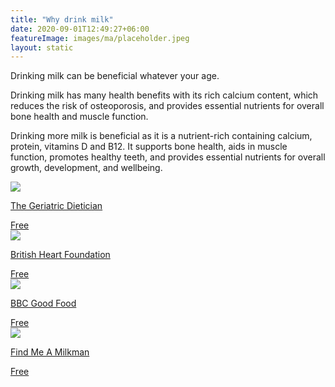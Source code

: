 ```yaml
---
title: "Why drink milk"
date: 2020-09-01T12:49:27+06:00
featureImage: images/ma/placeholder.jpeg
layout: static
---
```


Drinking milk can be beneficial whatever your age.

Drinking milk has many health benefits with its rich calcium content, which reduces the risk of osteoporosis, and provides essential nutrients for overall bone health and muscle function.

Drinking more milk is beneficial as it is a nutrient-rich containing calcium, protein, vitamins D and B12. It supports bone health, aids in muscle function, promotes healthy teeth, and provides essential nutrients for overall growth, development, and wellbeing.

<a class="ma-link" href="https://thegeriatricdietitian.com/milk-for-the-elderly/"><div class="ma-card ma-card-Health"><div class="ma-icon"><img src ="/images/icon-check.png"/></div><div class="ma-name"><p>The Geriatric Dietician</p></div><div class="ma-paid-text"><span>Free</span></div></div></a><a class="ma-link" href="https://www.bhf.org.uk/informationsupport/heart-matters-magazine/nutrition/full-fat-dairy"><div class="ma-card ma-card-Health"><div class="ma-icon"><img src ="/images/icon-check.png"/></div><div class="ma-name"><p>British Heart Foundation</p></div><div class="ma-paid-text"><span>Free</span></div></div></a><a class="ma-link" href="https://www.bbcgoodfood.com/howto/guide/which-milk-right-you"><div class="ma-card ma-card-Health"><div class="ma-icon"><img src ="/images/icon-check.png"/></div><div class="ma-name"><p>BBC Good Food</p></div><div class="ma-paid-text"><span>Free</span></div></div></a><a class="ma-link" href="https://findmeamilkman.net/"><div class="ma-card ma-card-Health"><div class="ma-icon"><img src ="/images/icon-check.png"/></div><div class="ma-name"><p>Find Me A Milkman </p></div><div class="ma-paid-text"><span>Free</span></div></div></a>  

<br/><br/>






